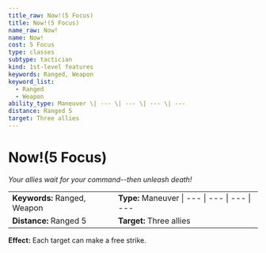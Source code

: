 ```yaml
---
title_raw: Now!(5 Focus)
title: Now!(5 Focus)
name_raw: Now!
name: Now!
cost: 5 Focus
type: classes
subtype: tactician
kind: 1st-level features
keywords: Ranged, Weapon
keyword_list:
  - Ranged
  - Weapon
ability_type: Maneuver \| --- \| --- \| --- \| ---
distance: Ranged 5
target: Three allies
---
```


# Now!(5 Focus)

*Your allies wait for your command--then unleash death!*

|                              |                                                |
| :--------------------------- | :--------------------------------------------- |
| **Keywords:** Ranged, Weapon | **Type:** Maneuver \| --- \| --- \| --- \| --- |
| **Distance:** Ranged 5       | **Target:** Three allies                       |

**Effect:** Each target can make a free strike.
